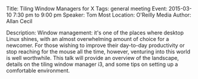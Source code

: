 Title: Tiling Window Managers for X
Tags: general meeting
Event:  2015-03-10 7:30 pm to 9:00 pm
Speaker: Tom Most
Location: O'Reilly Media
Author: Allan Cecil

Description:
Window management: it's one of the places where desktop Linux shines,
with an almost overwhelming amount of choice for a newcomer.  For those
wishing to improve their day-to-day productivity or stop reaching for
the mouse all the time, however, venturing into this world is well
worthwhile.  This talk will provide an overview of the landscape,
details on the tiling window manager i3, and some tips on setting up a
comfortable environment.
